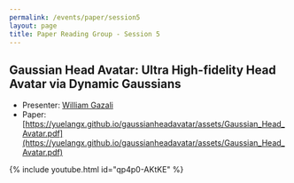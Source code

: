 ```yaml
---
permalink: /events/paper/session5
layout: page
title: Paper Reading Group - Session 5
---
```


## Gaussian Head Avatar: Ultra High-fidelity Head Avatar via Dynamic Gaussians

- Presenter: [William Gazali](william-gazali-31880a20a)
- Paper: [https://yuelangx.github.io/gaussianheadavatar/assets/Gaussian_Head_Avatar.pdf](https://yuelangx.github.io/gaussianheadavatar/assets/Gaussian_Head_Avatar.pdf)

{% include youtube.html id="qp4p0-AKtKE" %}